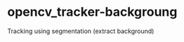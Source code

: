 opencv_tracker-backgroung
=========================

Tracking using segmentation (extract background)
